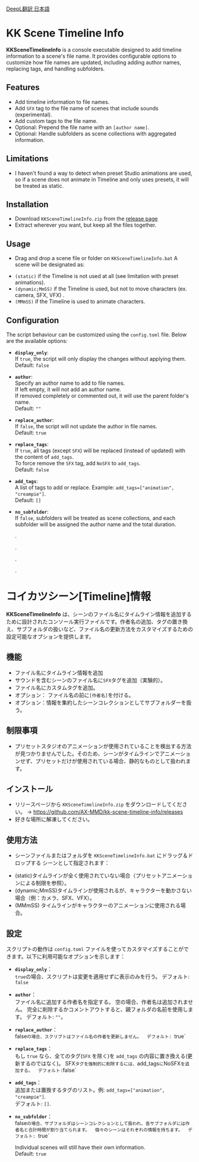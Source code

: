[DeepL翻訳 日本語](https://github.com/AX-MMD/kk-scene-timeline-info#コイカツシーンtimeline情報)

# KK Scene Timeline Info

**KKSceneTimelineInfo** is a console executable designed to add timeline information to a scene's file name. It provides configurable options to customize how file names are updated, including adding author names, replacing tags, and handling subfolders.

## Features
- Add timeline information to file names.
- Add `SFX` tag to the file name of scenes that include sounds (experimental).
- Add custom tags to the file name.
- Optional: Prepend the file name with an `[author name]`.
- Optional: Handle subfolders as scene collections with aggregated information.

## Limitations
- I haven't found a way to detect when preset Studio animations are used, so if a scene does not animate in Timeline and only uses presets, it will be treated as static.

## Installation
- Download `KKSceneTimelineInfo.zip` from the [release page](https://github.com/AX-MMD/kk-scene-timeline-info/releases/)
- Extract wherever you want, but keep all the files together.

## Usage
- Drag and drop a scene file or folder on `KKSceneTimelineInfo.bat`
A scene will be designated as:
* `(static)` if the Timeline is not used at all (see limitation with preset animations).
* `(dynamic;MmSS)` if the Timeline is used, but not to move characters (ex. camera, SFX, VFX) .
* `(MMmSS)` if the Timeline is used to animate characters.

## Configuration
The script behaviour can be customized using the `config.toml` file. Below are the available options:

- **`display_only`**:  
  If `true`, the script will only display the changes without applying them.  
  Default: `false`

- **`author`**:  
  Specify an author name to add to file names.  
  If left empty, it will not add an author name.  
  If removed completely or commented out, it will use the parent folder's name.  
  Default: `""`

- **`replace_author`**:  
  If `false`, the script will not update the author in file names.  
  Default: `true`

- **`replace_tags`**:  
  If `true`, all tags (except `SFX`) will be replaced (instead of updated) with the content of `add_tags`.  
  To force remove the `SFX` tag, add `NoSFX` to `add_tags`.  
  Default: `false`

- **`add_tags`**:  
  A list of tags to add or replace. Example: `add_tags=["animation", "creampie"]`.  
  Default: `[]`

- **`no_subfolder`**:  
  If `false`, subfolders will be treated as scene collections, and each subfolder will be assigned the author name and the total duration.

  .
  
  .
  
  .

  .
# コイカツシーン[Timeline]情報 

**KKSceneTimelineInfo** は、シーンのファイル名にタイムライン情報を追加するために設計されたコンソール実行ファイルです。作者名の追加、タグの置き換え、サブフォルダの扱いなど、ファイル名の更新方法をカスタマイズするための設定可能なオプションを提供します。

## 機能
- ファイル名にタイムライン情報を追加
- サウンドを含むシーンのファイル名に`SFX`タグを追加（実験的）。
- ファイル名にカスタムタグを追加。
- オプション： ファイル名の前に`[作者名]`を付ける。
- オプション：情報を集約したシーンコレクションとしてサブフォルダーを扱う。

## 制限事項
- プリセットスタジオのアニメーションが使用されていることを検出する方法が見つかりませんでした。そのため、シーンがタイムラインでアニメーションせず、プリセットだけが使用されている場合、静的なものとして扱われます。

## インストール
- リリースページから `KKSceneTimelineInfo.zip` をダウンロードしてください。
-> https://github.com/AX-MMD/kk-scene-timeline-info/releases
- 好きな場所に解凍してください。

## 使用方法
- シーンファイルまたはフォルダを `KKSceneTimelineInfo.bat` にドラッグ＆ドロップする
シーンとして指定されます：
* (static)タイムラインが全く使用されていない場合（プリセットアニメーションによる制限を参照）。
* (dynamic;MmSS)タイムラインが使用されるが、キャラクターを動かさない場合（例：カメラ、SFX、VFX）。
* (MMmSS) タイムラインがキャラクターのアニメーションに使用される場合。

## 設定
スクリプトの動作は `config.toml` ファイルを使ってカスタマイズすることができます。以下に利用可能なオプションを示します：

- **`display_only`**：  
  `true`の場合、スクリプトは変更を適用せずに表示のみを行う。 
  デフォルト: `false`

- **`author`**：  
  ファイル名に追加する作者名を指定する。 
  空の場合、作者名は追加されません。 
  完全に削除するかコメントアウトすると、親フォルダの名前を使用します。 
  デフォルト: `""`。

- **`replace_author`**：  
  false`の場合、スクリプトはファイル名の作者を更新しません。 
  デフォルト: `true`

- **`replace_tags`**：  
  もし `true` なら、全てのタグ(`SFX` を除く)を `add_tags` の内容に置き換える(更新するのではなく)。 
  SFX` タグを強制的に削除するには、 `add_tags` に `NoSFX` を追加する。 
  デフォルト: `false`

- **`add_tags`**：  
  追加または置換するタグのリスト。例: `add_tags=["animation", "creampie"]`.  
  デフォルト: `[]`.

- **`no_subfolder`**：  
  false`の場合、サブフォルダはシーンコレクションとして扱われ、各サブフォルダには作者名と合計時間が割り当てられます。 
  個々のシーンはそれぞれの情報を持ちます。 
  デフォルト: `true`

  Individual scenes will still have their own information.  
  Default: `true`
